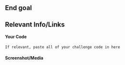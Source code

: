<!--
Issue template
To Use this Template:
* Fill out what you can
* Delete what you do not fill out
-->

## End goal


## Relevant Info/Links


#### Your Code

```
If relevant, paste all of your challenge code in here
```

#### Screenshot/Media
